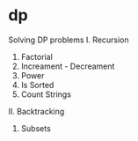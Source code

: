# dp
Solving DP problems
I. Recursion

1. Factorial
2. Increament - Decreament
3. Power
4. Is Sorted
5. Count Strings

II. Backtracking
1. Subsets

